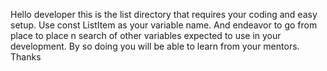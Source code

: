 Hello developer this is the list directory that requires your coding and easy setup. Use const ListItem as your variable name. And endeavor to go from place to place n search of other variables expected to use in your development. By so doing you will be able to learn from your mentors. Thanks
